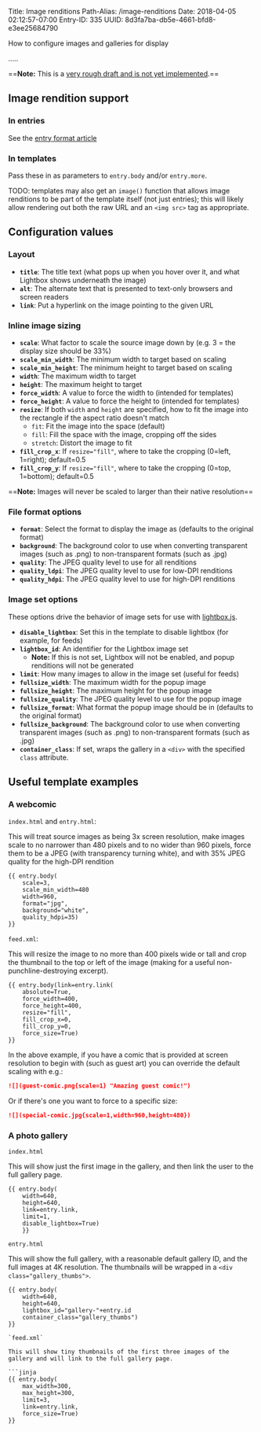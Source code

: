 Title: Image renditions
Path-Alias: /image-renditions
Date: 2018-04-05 02:12:57-07:00
Entry-ID: 335
UUID: 8d3fa7ba-db5e-4661-bfd8-e3ee25684790

How to configure images and galleries for display

.....


==**Note:** This is a [very rough draft and is not yet implemented](https://github.com/fluffy-critter/Publ/issues/9).==

## Image rendition support

### In entries

See the [entry format article](/entry-format#image-renditions)

### In templates

Pass these in as parameters to `entry.body` and/or `entry.more`.

TODO: templates may also get an `image()` function that allows image renditions to be part of the template itself (not just entries); this will likely allow rendering out both the raw URL and an `<img src>` tag as appropriate.

## Configuration values

### Layout

* **`title`**: The title text (what pops up when you hover over it, and what Lightbox shows underneath the image)
* **`alt`**: The alternate text that is presented to text-only browsers and screen readers
* **`link`**: Put a hyperlink on the image pointing to the given URL

### Inline image sizing

* **`scale`**: What factor to scale the source image down by (e.g. 3 = the display size should be 33%)
* **`scale_min_width`**: The minimum width to target based on scaling
* **`scale_min_height`**: The minimum height to target based on scaling
* **`width`**: The maximum width to target
* **`height`**: The maximum height to target
* **`force_width`**: A value to force the width to (intended for templates)
* **`force_height`**: A value to force the height to (intended for templates)
* **`resize`**: If both `width` and `height` are specified, how to fit the image into the rectangle if the aspect ratio doesn't match
    * `fit`: Fit the image into the space (default)
    * `fill`: Fill the space with the image, cropping off the sides
    * `stretch`: Distort the image to fit
* **`fill_crop_x`**: If `resize="fill"`, where to take the cropping (0=left, 1=right); default=0.5
* **`fill_crop_y`**: If `resize="fill"`, where to take the cropping (0=top, 1=bottom); default=0.5

==**Note:** Images will never be scaled to larger than their native resolution==

### File format options

* **`format`**: Select the format to display the image as (defaults to the original format)
* **`background`**: The background color to use when converting transparent images (such as .png) to non-transparent formats (such as .jpg)
* **`quality`**: The JPEG quality level to use for all renditions
* **`quality_ldpi`**: The JPEG quality level to use for low-DPI renditions
* **`quality_hdpi`**: The JPEG quality level to use for high-DPI renditions

### Image set options

These options drive the behavior of image sets for use with [lightbox.js](http://www.lokeshdhakar.com/projects/lightbox2/).

* **`disable_lightbox`**: Set this in the template to disable lightbox (for example, for feeds)
* **`lightbox_id`**: An identifier for the Lightbox image set
    * **Note:** If this is not set, Lightbox will not be enabled, and popup renditions will not be generated
* **`limit`**: How many images to allow in the image set (useful for feeds)
* **`fullsize_width`**: The maximum width for the popup image
* **`fullsize_height`**: The maximum height for the popup image
* **`fullsize_quality`**: The JPEG quality level to use for the popup image
* **`fullsize_format`**: What format the popup image should be in (defaults to the original format)
* **`fullsize_background`**: The background color to use when converting transparent images (such as .png) to non-transparent formats (such as .jpg)
* **`container_class`**: If set, wraps the gallery in a `<div>` with the specified `class` attribute.

## Useful template examples

### A webcomic

`index.html` and `entry.html`:

This will treat source images as being 3x screen resolution, make images scale to no narrower than 480 pixels and to no wider than 960 pixels,
force them to be a JPEG (with transparency turning white), and with 35% JPEG quality for the high-DPI rendition

```jinja
{{ entry.body(
    scale=3,
    scale_min_width=480
    width=960,
    format="jpg",
    background="white",
    quality_hdpi=35)
}}
```

`feed.xml`:

This will resize the image to no more than 400 pixels wide or tall and crop the thumbnail to the top or left
of the image (making for a useful non-punchline-destroying excerpt).

```jinja
{{ entry.body(link=entry.link(
    absolute=True,
    force_width=400,
    force_height=400,
    resize="fill",
    fill_crop_x=0,
    fill_crop_y=0,
    force_size=True)
}}
```

In the above example, if you have a comic that is provided at screen resolution to begin with (such as guest art) you can override the default scaling with e.g.:

```markdown
![](guest-comic.png{scale=1} "Amazing guest comic!")
```

Or if there's one you want to force to a specific size:

```markdown
![](special-comic.jpg{scale=1,width=960,height=480})
```

### A photo gallery

`index.html`

This will show just the first image in the gallery, and then link the user to the full
gallery page.

```jinja
{{ entry.body(
    width=640,
    height=640,
    link=entry.link,
    limit=1,
    disable_lightbox=True)
    }}
```

`entry.html`

This will show the full gallery, with a reasonable default gallery ID, and the full images at 4K resolution.
The thumbnails will be wrapped in a `<div class="gallery_thumbs">`.

```jinja
{{ entry.body(
    width=640,
    height=640,
    lightbox_id="gallery-"+entry.id
    container_class="gallery_thumbs")
}}

`feed.xml`

This will show tiny thumbnails of the first three images of the gallery and will link to the full gallery page.

```jinja
{{ entry.body(
    max_width=300,
    max_height=300,
    limit=3,
    link=entry.link,
    force_size=True)
}}
